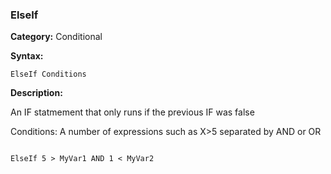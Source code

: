### ElseIf

**Category:**
Conditional

**Syntax:**

```scorpionengine
ElseIf Conditions
```

**Description:**

An IF statmement that only runs if the previous IF was false

Conditions: A number of expressions such as X>5 separated by AND or OR

```scorpionengine

ElseIf 5 > MyVar1 AND 1 < MyVar2

```
